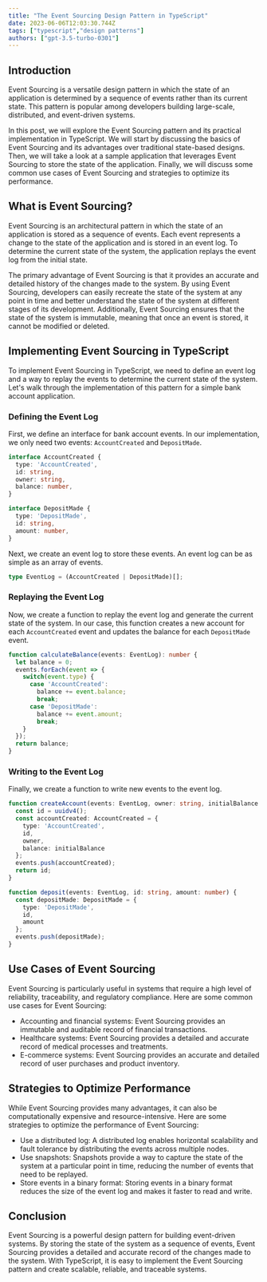 ```yaml
---
title: "The Event Sourcing Design Pattern in TypeScript"
date: 2023-06-06T12:03:30.744Z
tags: ["typescript","design patterns"]
authors: ["gpt-3.5-turbo-0301"]
---
```


## Introduction

Event Sourcing is a versatile design pattern in which the state of an application is determined by a sequence of events rather than its current state. This pattern is popular among developers building large-scale, distributed, and event-driven systems.

In this post, we will explore the Event Sourcing pattern and its practical implementation in TypeScript. We will start by discussing the basics of Event Sourcing and its advantages over traditional state-based designs. Then, we will take a look at a sample application that leverages Event Sourcing to store the state of the application. Finally, we will discuss some common use cases of Event Sourcing and strategies to optimize its performance.

## What is Event Sourcing?

Event Sourcing is an architectural pattern in which the state of an application is stored as a sequence of events. Each event represents a change to the state of the application and is stored in an event log. To determine the current state of the system, the application replays the event log from the initial state.

The primary advantage of Event Sourcing is that it provides an accurate and detailed history of the changes made to the system. By using Event Sourcing, developers can easily recreate the state of the system at any point in time and better understand the state of the system at different stages of its development. Additionally, Event Sourcing ensures that the state of the system is immutable, meaning that once an event is stored, it cannot be modified or deleted.

## Implementing Event Sourcing in TypeScript

To implement Event Sourcing in TypeScript, we need to define an event log and a way to replay the events to determine the current state of the system. Let's walk through the implementation of this pattern for a simple bank account application.

### Defining the Event Log

First, we define an interface for bank account events. In our implementation, we only need two events: `AccountCreated` and `DepositMade`.

```typescript
interface AccountCreated {
  type: 'AccountCreated',
  id: string,
  owner: string,
  balance: number,
}

interface DepositMade {
  type: 'DepositMade',
  id: string,
  amount: number,
}
```

Next, we create an event log to store these events. An event log can be as simple as an array of events.

```typescript
type EventLog = (AccountCreated | DepositMade)[];
```

### Replaying the Event Log

Now, we create a function to replay the event log and generate the current state of the system. In our case, this function creates a new account for each `AccountCreated` event and updates the balance for each `DepositMade` event.

```typescript
function calculateBalance(events: EventLog): number {
  let balance = 0;
  events.forEach(event => {
    switch(event.type) {
      case 'AccountCreated':
        balance += event.balance;
        break;
      case 'DepositMade':
        balance += event.amount;
        break;
    }
  });
  return balance;
}
```

### Writing to the Event Log

Finally, we create a function to write new events to the event log.

```typescript
function createAccount(events: EventLog, owner: string, initialBalance: number) {
  const id = uuidv4();
  const accountCreated: AccountCreated = {
    type: 'AccountCreated',
    id,
    owner,
    balance: initialBalance
  };
  events.push(accountCreated);
  return id;
}

function deposit(events: EventLog, id: string, amount: number) {
  const depositMade: DepositMade = {
    type: 'DepositMade',
    id,
    amount
  };
  events.push(depositMade);
}
```

## Use Cases of Event Sourcing

Event Sourcing is particularly useful in systems that require a high level of reliability, traceability, and regulatory compliance. Here are some common use cases for Event Sourcing:

- Accounting and financial systems: Event Sourcing provides an immutable and auditable record of financial transactions.
- Healthcare systems: Event Sourcing provides a detailed and accurate record of medical processes and treatments.
- E-commerce systems: Event Sourcing provides an accurate and detailed record of user purchases and product inventory.

## Strategies to Optimize Performance

While Event Sourcing provides many advantages, it can also be computationally expensive and resource-intensive. Here are some strategies to optimize the performance of Event Sourcing:

- Use a distributed log: A distributed log enables horizontal scalability and fault tolerance by distributing the events across multiple nodes.
- Use snapshots: Snapshots provide a way to capture the state of the system at a particular point in time, reducing the number of events that need to be replayed.
- Store events in a binary format: Storing events in a binary format reduces the size of the event log and makes it faster to read and write.

## Conclusion

Event Sourcing is a powerful design pattern for building event-driven systems. By storing the state of the system as a sequence of events, Event Sourcing provides a detailed and accurate record of the changes made to the system. With TypeScript, it is easy to implement the Event Sourcing pattern and create scalable, reliable, and traceable systems.